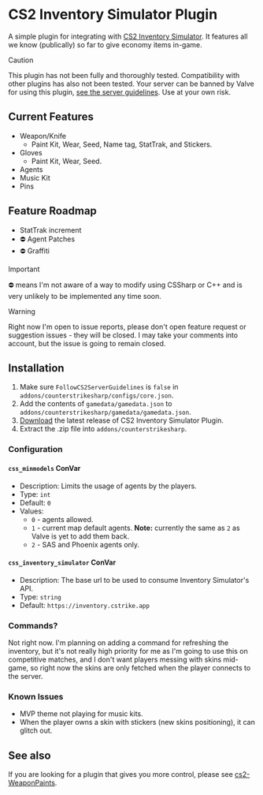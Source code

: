 # CS2 Inventory Simulator Plugin

A simple plugin for integrating with [CS2 Inventory Simulator](https://inventory.cstrike.app). It features all we know (publically) so far to give economy items in-game.

> [!CAUTION]
> This plugin has not been fully and thoroughly tested. Compatibility with other plugins has also not been tested. Your server can be banned by Valve for using this plugin, [see the server guidelines](https://blog.counter-strike.net/index.php/server_guidelines). Use at your own risk.

## Current Features

- Weapon/Knife
  - Paint Kit, Wear, Seed, Name tag, StatTrak, and Stickers.
- Gloves
  - Paint Kit, Wear, Seed. 
- Agents
- Music Kit
- Pins

## Feature Roadmap

- StatTrak increment
- ⛔ Agent Patches
- ⛔ Graffiti

> [!IMPORTANT]  
> ⛔ means I'm not aware of a way to modify using CSSharp or C++ and is very unlikely to be implemented any time soon.

> [!WARNING]  
> Right now I'm open to issue reports, please don't open feature request or suggestion issues - they will be closed. I may take your comments into account, but the issue is going to remain closed.

## Installation

1. Make sure `FollowCS2ServerGuidelines` is `false` in `addons/counterstrikesharp/configs/core.json`.
2. Add the contents of `gamedata/gamedata.json` to `addons/counterstrikesharp/gamedata/gamedata.json`.
3. [Download](https://github.com/ianlucas/cs2-inventory-simulator-plugin/releases) the latest release of CS2 Inventory Simulator Plugin.
4. Extract the .zip file into `addons/counterstrikesharp`.

### Configuration

#### `css_minmodels` ConVar

* Description: Limits the usage of agents by the players.
* Type: `int`
* Default: `0`
* Values:
	- `0` - agents allowed.
	- `1` - current map default agents. **Note:** currently the same as `2` as Valve is yet to add them back.
	- `2` - SAS and Phoenix agents only.

#### `css_inventory_simulator` ConVar

* Description: The base url to be used to consume Inventory Simulator's API.
* Type: `string`
* Default: `https://inventory.cstrike.app`

### Commands?

Not right now. I'm planning on adding a command for refreshing the inventory, but it's not really high priority for me as I'm going to use this on competitive matches, and I don't want players messing with skins mid-game, so right now the skins are only fetched when the player connects to the server.

### Known Issues

* MVP theme not playing for music kits.
* When the player owns a skin with stickers (new skins positioning), it can glitch out.

## See also

If you are looking for a plugin that gives you more control, please see [cs2-WeaponPaints](https://github.com/Nereziel/cs2-WeaponPaints).
